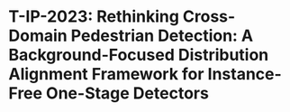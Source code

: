 # T-IP-2023: Rethinking Cross-Domain Pedestrian Detection: A Background-Focused Distribution Alignment Framework for Instance-Free One-Stage Detectors
